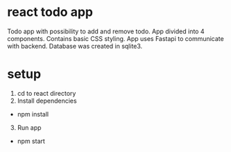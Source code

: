 # react todo app

Todo app with possibility to add and remove todo.
App divided into 4 components.
Contains basic CSS styling.
App uses Fastapi to communicate with backend.
Database was created in sqlite3.

# setup
1. cd to react directory
2. Install dependencies
- npm install
3. Run app
- npm start